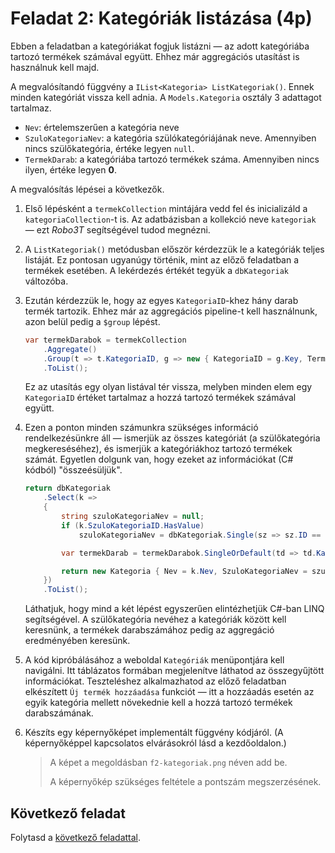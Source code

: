 # Feladat 2: Kategóriák listázása (4p)

Ebben a feladatban a kategóriákat fogjuk listázni — az adott kategóriába tartozó termékek számával együtt. Ehhez már aggregációs utasítást is használnuk kell majd.

A megvalósítandó függvény a `IList<Kategoria> ListKategoriak()`. Ennek minden kategóriát vissza kell adnia. A `Models.Kategoria` osztály 3 adattagot tartalmaz.
* `Nev`: értelemszerűen a kategória neve
* `SzuloKategoriaNev`: a kategória szülókategóriájának neve. Amennyiben nincs szülőkategória, értéke legyen `null`.
* `TermekDarab`: a kategóriába tartozó termékek száma. Amennyiben nincs ilyen, értéke legyen **0**.

A megvalósítás lépései a következők.

1. Első lépésként a `termekCollection` mintájára vedd fel és inicializáld a `kategoriaCollection`-t is. Az adatbázisban a kollekció neve `kategoriak` — ezt _Robo3T_ segítségével tudod megnézni.

1. A `ListKategoriak()` metódusban először kérdezzük le a kategóriák teljes listáját. Ez pontosan ugyanúgy történik, mint az előző feladatban a termékek esetében. A lekérdezés értékét tegyük a `dbKategoriak` változóba.

1. Ezután kérdezzük le, hogy az egyes `KategoriaID`-khez hány darab termék tartozik. Ehhez már az aggregációs pipeline-t kell használnunk, azon belül pedig a `$group` lépést.

   ```csharp
   var termekDarabok = termekCollection
       .Aggregate()
       .Group(t => t.KategoriaID, g => new { KategoriaID = g.Key, TermekDarab = g.Count() })
       .ToList();
   ```

   Ez az utasítás egy olyan listával tér vissza, melyben minden elem egy `KategoriaID` értéket tartalmaz a hozzá tartozó termékek számával együtt.

1. Ezen a ponton minden számunkra szükséges információ rendelkezésünkre áll — ismerjük az összes kategóriát (a szülőkategória megkereséséhez), és ismerjük a kategóriákhoz tartozó termékek számát. Egyetlen dolgunk van, hogy ezeket az információkat (C# kódból) "összeésüljük".

   ```csharp
   return dbKategoriak
       .Select(k =>
       {
           string szuloKategoriaNev = null;
           if (k.SzuloKategoriaID.HasValue)
               szuloKategoriaNev = dbKategoriak.Single(sz => sz.ID == k.SzuloKategoriaID.Value).Nev;

           var termekDarab = termekDarabok.SingleOrDefault(td => td.KategoriaID == k.ID)?.TermekDarab ?? 0;

           return new Kategoria { Nev = k.Nev, SzuloKategoriaNev = szuloKategoriaNev, TermekDarab = termekDarab };
       })
       .ToList();
   ```

   Láthatjuk, hogy mind a két lépést egyszerűen elintézhetjük C#-ban LINQ segítségével. A szülőkategória nevéhez a kategóriák között kell keresnünk, a termékek darabszámához pedig az aggregáció eredményében keresünk.

1. A kód kipróbálásához a weboldal `Kategóriák` menüpontjára kell navigálni. Itt táblázatos formában megjelenítve láthatod az összegyűjtött információkat. Teszteléshez alkalmazhatod az előző feladatban elkészített `Új termék hozzáadása` funkciót — itt a hozzáadás esetén az egyik kategória mellett növekednie kell a hozzá tartozó termékek darabszámának.

1. Készíts egy képernyőképet implementált függvény kódjáról. (A képernyőképpel kapcsolatos elvárásokról lásd a kezdőoldalon.)

   > A képet a megoldásban `f2-kategoriak.png` néven add be.
   >
   > A képernyőkép szükséges feltétele a pontszám megszerzésének.

## Következő feladat

Folytasd a [következő feladattal](Feladat-3.md).